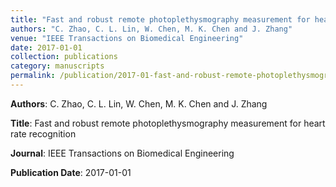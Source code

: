 ```yaml
---
title: "Fast and robust remote photoplethysmography measurement for heart rate recognition"
authors: "C. Zhao, C. L. Lin, W. Chen, M. K. Chen and J. Zhang"
venue: "IEEE Transactions on Biomedical Engineering"
date: 2017-01-01
collection: publications
category: manuscripts
permalink: /publication/2017-01-fast-and-robust-remote-photoplethysmography-measurement-for-heart-rate-recognition
---
```


**Authors**: C. Zhao, C. L. Lin, W. Chen, M. K. Chen and J. Zhang

**Title**: Fast and robust remote photoplethysmography measurement for heart rate recognition

**Journal**: IEEE Transactions on Biomedical Engineering

**Publication Date**: 2017-01-01
